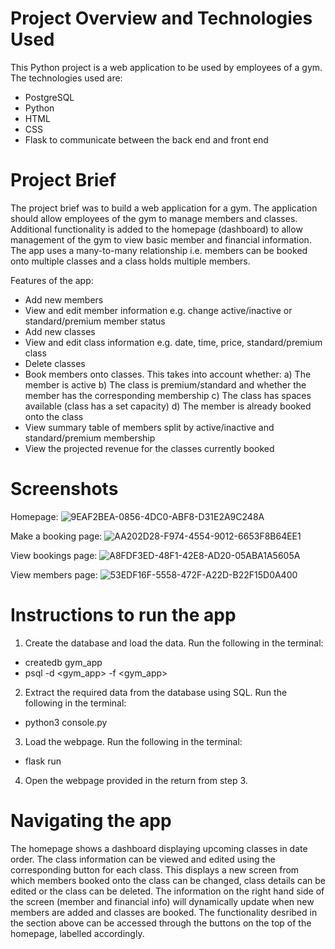 # **Project Overview and Technologies Used** 
This Python project is a web application to be used by employees of a gym. The technologies used are:
- PostgreSQL 
- Python
- HTML
- CSS
- Flask to communicate between the back end and front end

# **Project Brief** 
The project brief was to build a web application for a gym. The application should allow employees of the gym to manage members and classes. Additional functionality is added to the homepage (dashboard) to allow management of the gym to view basic member and financial information. The app uses a many-to-many relationship i.e. members can be booked onto multiple classes and a class holds multiple members.

Features of the app:
 - Add new members
 - View and edit member information e.g. change active/inactive or standard/premium member status 
 - Add new classes
 - View and edit class information e.g. date, time, price, standard/premium class
 - Delete classes
 - Book members onto classes. This takes into account whether:
    a) The member is active
    b) The class is premium/standard and whether the member has the corresponding membership
    c) The class has spaces available (class has a set capacity)
    d) The member is already booked onto the class
 - View summary table of members split by active/inactive and standard/premium membership
 - View the projected revenue for the classes currently booked

# Screenshots
Homepage:
![9EAF2BEA-0856-4DC0-ABF8-D31E2A9C248A](https://user-images.githubusercontent.com/107416924/194517337-29f6d220-516f-4e7f-8566-fabb5ca74148.jpeg)

Make a booking page:
![AA202D28-F974-4554-9012-6653F8B64EE1](https://user-images.githubusercontent.com/107416924/194517400-0c0c07d4-b3d8-4f73-b4b1-50f703625134.jpeg)

View bookings page:
![A8FDF3ED-48F1-42E8-AD20-05ABA1A5605A](https://user-images.githubusercontent.com/107416924/194517585-748bc8ac-aead-4d30-ac52-7d4747b557aa.jpeg)

View members page:
![53EDF16F-5558-472F-A22D-B22F15D0A400](https://user-images.githubusercontent.com/107416924/194517620-8ecda6a0-dc47-446b-a460-7297e36afb8e.jpeg)


# **Instructions to run the app**
1. Create the database and load the data. Run the following in the terminal:
 - createdb gym_app
 - psql -d <gym_app> -f <gym_app>
2. Extract the required data from the database using SQL. Run the following in the terminal:
 - python3 console.py
3. Load the webpage. Run the following in the terminal:
 - flask run
4. Open the webpage provided in the return from step 3.

# **Navigating the app**
The homepage shows a dashboard displaying upcoming classes in date order. The class information can be viewed and edited using the corresponding button for each class. This displays a new screen from which members booked onto the class can be changed, class details can be edited or the class can be deleted.
The information on the right hand side of the screen (member and financial info) will dynamically update when new members are added and classes are booked.
The functionality desribed in the section above can be accessed through the buttons on the top of the homepage, labelled accordingly.
